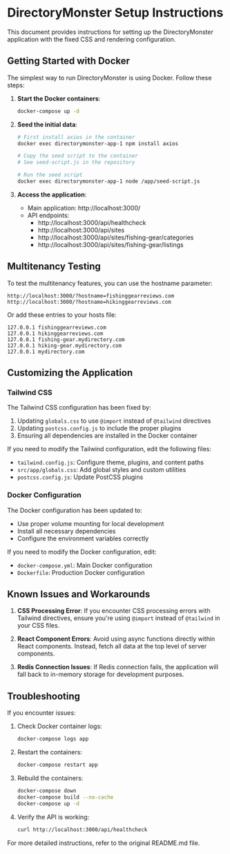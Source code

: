 # DirectoryMonster Setup Instructions

This document provides instructions for setting up the DirectoryMonster application with the fixed CSS and rendering configuration.

## Getting Started with Docker

The simplest way to run DirectoryMonster is using Docker. Follow these steps:

1. **Start the Docker containers**:
   ```bash
   docker-compose up -d
   ```

2. **Seed the initial data**:
   ```bash
   # First install axios in the container
   docker exec directorymonster-app-1 npm install axios

   # Copy the seed script to the container
   # See seed-script.js in the repository

   # Run the seed script
   docker exec directorymonster-app-1 node /app/seed-script.js
   ```

3. **Access the application**:
   - Main application: http://localhost:3000/
   - API endpoints:
     - http://localhost:3000/api/healthcheck
     - http://localhost:3000/api/sites
     - http://localhost:3000/api/sites/fishing-gear/categories
     - http://localhost:3000/api/sites/fishing-gear/listings

## Multitenancy Testing

To test the multitenancy features, you can use the hostname parameter:

```
http://localhost:3000/?hostname=fishinggearreviews.com
http://localhost:3000/?hostname=hikinggearreviews.com
```

Or add these entries to your hosts file:
```
127.0.0.1 fishinggearreviews.com
127.0.0.1 hikinggearreviews.com
127.0.0.1 fishing-gear.mydirectory.com
127.0.0.1 hiking-gear.mydirectory.com
127.0.0.1 mydirectory.com
```

## Customizing the Application

### Tailwind CSS

The Tailwind CSS configuration has been fixed by:

1. Updating `globals.css` to use `@import` instead of `@tailwind` directives
2. Updating `postcss.config.js` to include the proper plugins
3. Ensuring all dependencies are installed in the Docker container

If you need to modify the Tailwind configuration, edit the following files:
- `tailwind.config.js`: Configure theme, plugins, and content paths
- `src/app/globals.css`: Add global styles and custom utilities
- `postcss.config.js`: Update PostCSS plugins

### Docker Configuration

The Docker configuration has been updated to:
- Use proper volume mounting for local development
- Install all necessary dependencies
- Configure the environment variables correctly

If you need to modify the Docker configuration, edit:
- `docker-compose.yml`: Main Docker configuration
- `Dockerfile`: Production Docker configuration

## Known Issues and Workarounds

1. **CSS Processing Error**:
   If you encounter CSS processing errors with Tailwind directives, ensure you're using `@import` instead of `@tailwind` in your CSS files.

2. **React Component Errors**:
   Avoid using async functions directly within React components. Instead, fetch all data at the top level of server components.

3. **Redis Connection Issues**:
   If Redis connection fails, the application will fall back to in-memory storage for development purposes.

## Troubleshooting

If you encounter issues:

1. Check Docker container logs:
   ```bash
   docker-compose logs app
   ```

2. Restart the containers:
   ```bash
   docker-compose restart app
   ```

3. Rebuild the containers:
   ```bash
   docker-compose down
   docker-compose build --no-cache
   docker-compose up -d
   ```

4. Verify the API is working:
   ```bash
   curl http://localhost:3000/api/healthcheck
   ```

For more detailed instructions, refer to the original README.md file.
